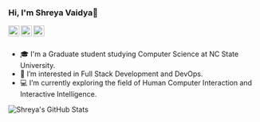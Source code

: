 ### Hi, I'm Shreya Vaidya👋

<a href="https://www.linkedin.com/in/shreya-vaidya/">
  <img align="left" alt="LinkedIn" width="22px" src="https://cdn.jsdelivr.net/npm/simple-icons@v3/icons/linkedin.svg" />  
</a>
<a href="mailto:shreyakvaidya@gmail.com">
  <img align="left" alt="Gmail" width="22px" src="https://cdn.jsdelivr.net/npm/simple-icons@3.13.0/icons/gmail.svg" />
</a>
<a href="https://gitlab.com/shreyavaidya2311">
  <img align="left" alt="GitLab" width="22px" src="https://cdn.jsdelivr.net/npm/simple-icons@3.13.0/icons/gitlab.svg" />
</a>
<br/> <br/>

- :mortar_board: I'm a Graduate student studying Computer Science at NC State University. 
- 🌱 I’m interested in Full Stack Development and DevOps.
- :computer: I’m currently exploring the field of Human Computer Interaction and Interactive Intelligence.

![Shreya's GitHub Stats](https://github-readme-stats.vercel.app/api?username=shreyavaidya2311&count_private=true&show_icons=true&theme=algolia&hide=issues)
